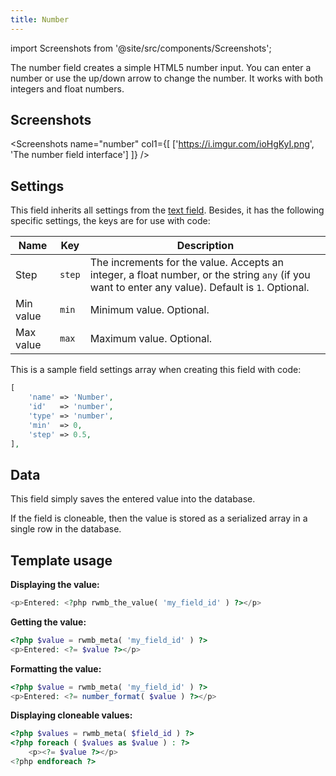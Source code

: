 ```yaml
---
title: Number
---
```


import Screenshots from '@site/src/components/Screenshots';

The number field creates a simple HTML5 number input. You can enter a number or use the up/down arrow to change the number. It works with both integers and float numbers.

## Screenshots

<Screenshots name="number" col1={[
    ['https://i.imgur.com/ioHgKyI.png', 'The number field interface']
]} />

## Settings

This field inherits all settings from the [text field](/fields/text/). Besides, it has the following specific settings, the keys are for use with code:

Name | Key | Description
--- | --- | ---
Step | `step` | The increments for the value. Accepts an integer, a float number, or the string `any` (if you want to enter any value). Default is `1`. Optional.
Min value | `min` | Minimum value. Optional.
Max value | `max` | Maximum value. Optional.

This is a sample field settings array when creating this field with code:

```php
[
    'name' => 'Number',
    'id'   => 'number',
    'type' => 'number',
    'min'  => 0,
    'step' => 0.5,
],
```

## Data

This field simply saves the entered value into the database.

If the field is cloneable, then the value is stored as a serialized array in a single row in the database.

## Template usage

**Displaying the value:**

```php
<p>Entered: <?php rwmb_the_value( 'my_field_id' ) ?></p>
```

**Getting the value:**

```php
<?php $value = rwmb_meta( 'my_field_id' ) ?>
<p>Entered: <?= $value ?></p>
```

**Formatting the value:**

```php
<?php $value = rwmb_meta( 'my_field_id' ) ?>
<p>Entered: <?= number_format( $value ) ?></p>
```

**Displaying cloneable values:**

```php
<?php $values = rwmb_meta( $field_id ) ?>
<?php foreach ( $values as $value ) : ?>
    <p><?= $value ?></p>
<?php endforeach ?>
```
